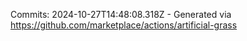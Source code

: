 Commits: 2024-10-27T14:48:08.318Z - Generated via https://github.com/marketplace/actions/artificial-grass
<br>
